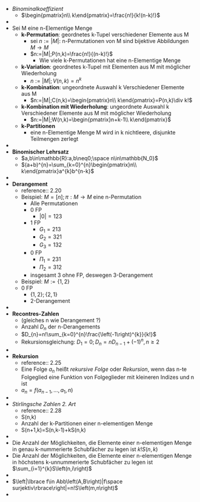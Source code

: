 - *Binominalkoeffizient*
	- $\begin{pmatrix}n\\ k\end{pmatrix}=\frac{n!}{k!(n-k)!}$
-
- Sei M eine n-Elementige Menge
	- **k-Permutation**: geordnetes k-Tupel verschiedener Elemente aus M
		- sei $n:=|M|$: n-Permutationen von M sind bijektive Abbildungen $M\rightarrow M$
		- $n:=|M|;P(n,k)=\frac{n!}{(n-k)!}$
			- Wie viele k-Permutationen hat eine n-Elementige Menge
	- **k-Variation**: geordnetes k-Tupel mit Elementen aus M mit möglicher Wiederholung
		- $n:=|M|;V(n,k)=n^{k}$
	- **k-Kombination**: ungeordnete Auswahl k Verschiedener Elemente aus M
		- $n:=|M|;C(n,k)=\begin{pmatrix}n\\ k\end{pmatrix}=P(n,k)\div k!$
	- **k-Kombination mit Wiederholung**: ungeordnete Auswahl k Verschiedener Elemente aus M mit möglicher Wiederholung
		- $n:=|M|;W(n,k)=\begin{pmatrix}n+k-1\\ k\end{pmatrix}$
	- **k-Partitionen**
		- eine n-Elementige Menge M wird in k nichtleere, disjunkte Teilmengen zerlegt
-
- **Binomischer Lehrsatz**
	- $a,b\in\mathbb{R}:a,b\neq0;\space n\in\mathbb{N_0}$
	- $(a+b)^{n}=\sum_{k=0}^{n}\begin{pmatrix}n\\ k\end{pmatrix}a^{k}b^{n-k}$
-
- **Derangement**
	- reference:: 2.20
	- Beispiel: $M=\left\lbrack n\right\rbrack;\pi:M\rightarrow M$ eine n-Permutation
		- Alle Permutationen
		- 0 FP
			- $\left|0\right|=123$
		- 1 FP
			- $G_1=213$
			- $G_2=321$
			- $G_3=132$
		- 0 FP
			- $\Pi_1=231$
			- $\Pi_2=312$
		- insgesamt 3 ohne FP, deswegen 3-Derangement
	- Beispiel: $M:=\left\lbrace1,2\right\rbrace$
	- 0 FP
		- $\left\lbrace1,2\right\rbrace;\left\lbrace2,1\right\rbrace$
		- 2-Derangement
-
- **Recontres-Zahlen**
	- (gleiches n wie Derangement ?)
	- Anzahl $D_{n}$ der n-Derangements
	- $D_{n}=n!\sum_{k=0}^{n}\frac{\left(-1\right)^{k}}{k!}$
	- Rekursionsgleichung: $D_1=0;D_{n}=nD_{n-1}+\left(-1\right)^{n},n\geq2$
-
- **Rekursion**
	- reference:: 2.25
	- Eine Folge $a_{n}$ heißt *rekursive Folge* oder *Rekursion*, wenn das n-te Folgeglied eine Funktion von Folgeglieder mit kleineren Indizes und n ist
	- $a_{n}=f\left(a_{n-1},...,a_1,n\right)$
-
- *Stirlingsche Zahlen 2. Art*
	- reference:: 2.28
	- S(n,k)
	- Anzahl der k-Partitionen einer n-elementigen Menge
	- S(n+1,k)=S(n,k-1)+kS(n,k)
-
- Die Anzahl der Möglichkeiten, die Elemente einer n-elementigen Menge in genau k-nummerierte Schubfächer zu legen ist $k!S\left(n,k\right)$
- Die Anzahl der Möglichkeiten, die Elemente einer n-elementigen Menge in höchstens k-unnummerierte Schubfächer zu legen ist $\sum_{i=1}^{k}S\left(n,i\right)$
-
- $\left|\lbrace f\in Abb\left(A,B\right)|f\space surjektiv\rbrace\right|=n!S\left(m,n\right)$
-